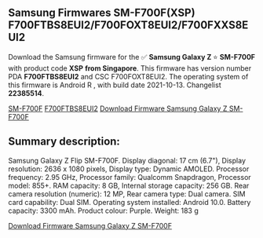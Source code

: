 <h2>Samsung Firmwares SM-F700F(XSP) F700FTBS8EUI2/F700FOXT8EUI2/F700FXXS8EUI2</h2>
Download the Samsung firmware for the ✅ <strong>Samsung Galaxy Z </strong> ⭐ <strong>SM-F700F</strong> with product code <strong>XSP</strong> <strong> from Singapore</strong>. This firmware has version number PDA <strong>F700FTBS8EUI2</strong> and CSC F700FOXT8EUI2. The operating system of this firmware is Android R , with build date 2021-10-13. Changelist <strong>22385514</strong>.


[SM-F700F](https://samfirm.shop/samsung/model/SM-F700F)
[F700FTBS8EUI2](https://samfirm.shop/samsung/pda/F700FTBS8EUI2)
[Download Firmware Samsung Galaxy Z SM-F700F](https://samfirm.shop/samsung/firmware/464348)
<h2>Summary description:</h2>
<p>Samsung Galaxy Z Flip SM-F700F. Display diagonal: 17 cm (6.7"), Display resolution: 2636 x 1080 pixels, Display type: Dynamic AMOLED. Processor frequency: 2.95 GHz, Processor family: Qualcomm Snapdragon, Processor model: 855+. RAM capacity: 8 GB, Internal storage capacity: 256 GB. Rear camera resolution (numeric): 12 MP, Rear camera type: Dual camera. SIM card capability: Dual SIM. Operating system installed: Android 10.0. Battery capacity: 3300 mAh. Product colour: Purple. Weight: 183 g</p>


[Download Firmware Samsung Galaxy Z SM-F700F](https://samfirm.shop/samsung/firmware/464348)
